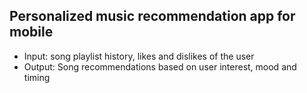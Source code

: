 ## Personalized music recommendation app for mobile
- Input: song playlist history, likes and dislikes of the user
- Output: Song recommendations based on user interest, mood and timing